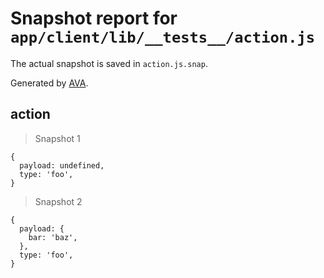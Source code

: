 # Snapshot report for `app/client/lib/__tests__/action.js`

The actual snapshot is saved in `action.js.snap`.

Generated by [AVA](https://ava.li).

## action

> Snapshot 1

    {
      payload: undefined,
      type: 'foo',
    }

> Snapshot 2

    {
      payload: {
        bar: 'baz',
      },
      type: 'foo',
    }
